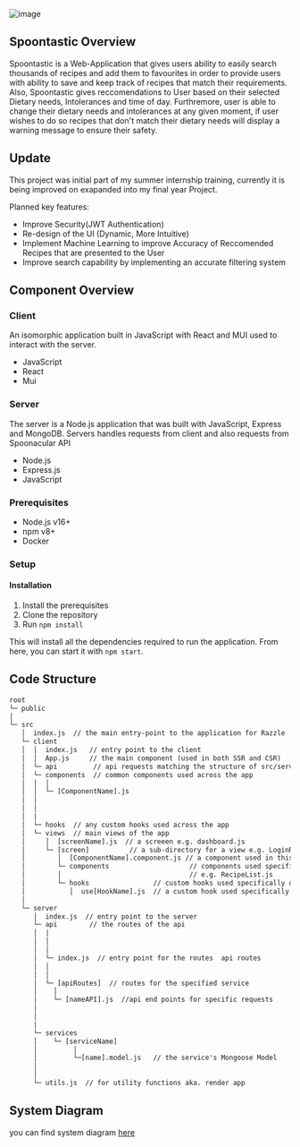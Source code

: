 ![image](https://user-images.githubusercontent.com/78304408/233866653-a959999d-7b98-4c11-8d5f-6eb8d7dff16c.png)

## Spoontastic Overview

Spoontastic is a Web-Application that gives users ability to easily search thousands of recipes and add them to favourites in order to provide users with ability to save and keep track of recipes that match their requirements.
Also, Spoontastic gives reccomendations to User based on their selected Dietary needs, Intolerances and time of day. Furthremore, user is able to change their dietary needs and intolerances at any given moment, if user wishes to do so
recipes that don't match their dietary needs will display a warning message to ensure their safety.


## Update 
This project was initial part of my summer internship training, currently it is being improved on exapanded into my final year Project.

Planned key features:

- Improve Security(JWT Authentication)
- Re-design of the UI (Dynamic, More Intuitive)
- Implement Machine Learning to improve Accuracy of Reccomended Recipes that are presented to the User
- Improve search capability by implementing an accurate filtering system

## Component Overview

### Client

An isomorphic application built in JavaScript with React and MUI used to interact with the server.

- JavaScript
- React
- Mui

### Server

The server is a Node.js application that was built with JavaScript, Express and MongoDB. Servers handles requests from client and also requests from Spoonacular API

- Node.js
- Express.js
- JavaScript

### Prerequisites

- Node.js v16+
- npm v8+
- Docker

### Setup

#### Installation

1. Install the prerequisites
2. Clone the repository
3. Run `npm install`

This will install all the dependencies required to run the application. From here, you can start it with `npm start`.

## Code Structure

```txt
root
└─ public
│
└─ src
   │  index.js  // the main entry-point to the application for Razzle
   └─ client
   │  │  index.js   // entry point to the client
   │  │  App.js     // the main component (used in both SSR and CSR)
   │  └─ api         // api requests matching the structure of src/server/api
   │  └─ components  // common components used across the app
   │  │  │
   │  │  └─ [ComponentName].js
   │  │
   │  │
   │  |
   │  └─ hooks  // any custom hooks used across the app
   │  └─ views  // main views of the app
   │     │  [screenName].js  // a screeen e.g. dashboard.js
   │     └─ [screen]          // a sub-directory for a view e.g. LoginRegister
   │        │  [ComponentName].component.js // a component used in this view
   │        └─ components                    // components used specifically on this screen e.g.
   │        │                                // e.g. RecipeList.js
   │        └─ hooks                // custom hooks used specifically on this screen
   │           │  use[HookName].js  // a custom hook used specifically on this screen
   │
   └─ server
      │  index.js  // entry point to the server
      └─ api        // the routes of the api
      │  |
      │  │
      │  │
      │  └─ index.js  // entry point for the routes  api routes
      │  │
      │  │
      │  └─ [apiRoutes]  // routes for the specified service
      │    │
      │    └─ [nameAPI].js  //api end points for specific requests
      │
      │
      |
      └─ services
      │    └─ [serviceName]
      │         │
      │         └─[name].model.js   // the service's Mongoose Model
      │
      │
      └─ utils.js  // for utility functions aka. render app
```

## System Diagram

you can find system diagram [here](https://viewer.diagrams.net/?tags=%7B%7D&highlight=0000ff&edit=_blank&layers=1&nav=1&title=syetemDiagram.drawio#R5Vptj9o4EP41SHcfWOWFAP24kG33pO7dClRd79PJJCa4NXFqGxb668%2BObUjipAQayva6WmntsTO2n3lm4plsz5%2Bud%2B8oyFZPJIa45znxrueHPc9zB57Xk79OvFeS0XioBAlFsZ50FMzRV6iFjpZuUAxZaSInBHOUlYURSVMY8ZIMUEpeytOWBJdXzUACLcE8AtiW%2Fo1ivlLSceAc5Y8QJSuzsuvokTUwk7WArUBMXgoi%2F6HnTykhXLXWuynEEjyDi3rubcPoYWMUprzNA%2BMP2%2FD90%2Bzf2dZ5nKz%2Bep88b1lfa9kCvNEHnmIkFXpDsM56%2FiRdMPlH9LFYZbKgopXI1kRiC6k%2BG98bwCjZpDGUa7pi1ssKcTjPQCRHXwRFhGzF11gP69Uh5XDXeCz3AJZgGSRryOleTNEPDDW8ml%2FueHQXKMnL0V6uMcKqYCtvpIVAcyQ5KD%2FCKBoayTNQ9SxUbw6TF1RwMv0CSgOnBiXfOQDaOU5%2BDU6KZywDaQmw4ZeNdJTJkqS8z%2FIwcS8muEG2U%2FTU44aeRpGc34mihRG8pUrlQxqbMXH4hTWfnpbEaFu7N2Fm3gcYJanaHIZL%2Fs3NNcK1ANHnJOdaPyKYUKUPpYgjgGtV9sX4DIKIFw6n1JeXFOJ8%2Bz%2FHiZ426KLzCKlikCUu67i1d4%2FK3u05tne7bl0M9K%2Fl24NG327tksO2LjkRnOj%2FT%2F2xM9SkG%2Fwp7md3n9i57P7ZPL5TzB52GYWMdQybTT5L6%2FfEFA18GIkAIi5pnQSZgdsiyLypCzKDa120hqcvWjCN72UeIMHAgDEUlZE6wuqInoCC7j8WO%2F%2FIzp0XmH64K46Ge91T68LYyiYq6Ir0BdAE8lO3ItsKBZSDGpCNjEIMONqWt1EHvF7hmaDcSQwrxhUjDyu2Y2RDI6ifKqYbFUUHozcpUjhYinIeHI59OTXGFjVm8MsGMm4xREaqE94j%2FQaJpPBeD6xRHMvHJyIyoK9gkauSNMjkcfIDBpNeEEpdG05UpMlVM07JZzhVcSxMSSq1LBHGFVEH%2FmqZ0rf9dVR747%2BSt5r40Z27tvW6W3lT9V7mD7xqMtXWn6rW9Af%2BD%2FUn1y4VzCDLSMrgL%2BtRvmOXGsY%2F1KNaVBoKHqWRaH777RD%2FqEdkW737At07vvlk5%2FwXn2L6qZThVq56KH4cbHvhi29YDbvV20%2BDowojgX1hmiZ%2B44ar6%2Fjl%2Bp9oKI3dRoG6ks3lhHvt8fukLduSYuRdRorO7FaXjl%2Ffbi1uu27wmgxsnOi7DTyoho8reb1Z57peH9Sw57z0n4nzfzv%2FN8m6%2BQRk5nnFR5wliMrD7whJxNqeMwepwE0c0JmRBeGk2A4pWHIleIR4C%2BXVQ3XvqSwi5E0mFPQZpGhZWlHXHMKi0Pfyn86KGTRZ%2FOYFgdpHsfF7LWTzjJAURBsMqDzC8x%2BnSxANBYtSZeLGRcyqC%2Fnm8nzqQ041s%2BzuemXXF55ImpDw9YF1%2BGBaBKvue871wLIzbqtQe25hzhs1FObm89lpci8aqW0nKG2ziPaJTB0Hym9RuW39xVswrRNa%2BG%2FKtKj7zDcOml%2BnZ7BCdI8fr9Wb5vgvAP7Dfw%3D%3D)
